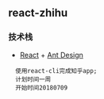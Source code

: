 ## react-zhihu

### 技术栈

- [React](https://reactjs.org/) + [Ant Design](https://ant.design/docs/react/introduce-cn)

```
  使用react-cli完成知乎app;
  计划时间一周
  开始时间20180709
```
